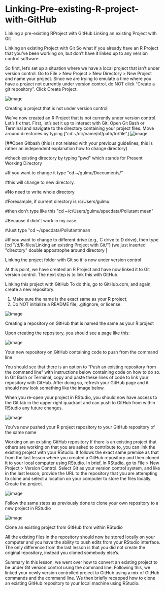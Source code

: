 # Linking-Pre-existing-R-project-with-GitHub
Linking a pre-existing RProject with GitHub
Linking an existing Project with Git

Linking an existing Project with Git
So what if you already have an R Project that you’ve been working on, but don’t have it linked up to any version control software

So first, let’s set up a situation where we have a local project that isn’t under version control. Go to File > New Project > New Directory > New Project and name your project. Since we are trying to emulate a time where you have a project not currently under version control, do NOT click “Create a git repository”. Click Create Project.

![image](https://user-images.githubusercontent.com/59471339/113389865-53470080-93c3-11eb-8847-79ded401e5ad.png)

Creating a project that is not under version control

We’ve now created an R Project that is not currently under version control. Let’s fix that. First, let’s set it up to interact with Git. Open Git Bash or Terminal and navigate to the directory containing your project files. Move around directories by typing ["cd ~/dir/name/of/path/to/file"]
![image](https://user-images.githubusercontent.com/59471339/113389961-78d40a00-93c3-11eb-82c8-56da781de37f.png)

[##Open Gitbash (this is not related with your previous guidelines, this is rather an independent explanation how to change directory)

#check existing directory by typing "pwd" which stands for Present Working Directory

#If you want to change it type "cd ~/gulmu/Doccuments/" 

#this will change to new directory.

#No need to write whole directory

#Forexample, if current directory is /c/Users/gulmu

#then don't type like this  "cd ~/c/Users/gulmu/specdata/Pollutant mean"

#Because it didn't work in my case.

#Just type "cd ~/specdata/Pollutantmean

#If you want to change to different drive (e.g., C drive to D drive), then type [cd "/d/R-files/Linking an existing Project with Git/"]
(we just inserted "directory" double appostrophe around directory 
]


Linking the project folder with Git so it is now under version control

At this point, we have created an R Project and have now linked it to Git version control. The next step is to link this with GitHub.



Linking this project with GitHub
To do this, go to GitHub.com, and again, create a new repository:
1) Make sure the name is the exact same as your R project;
2) Do NOT initialize a README file, .gitignore, or license.


![image](https://user-images.githubusercontent.com/59471339/113391616-627b7d80-93c6-11eb-897a-68eca55e3417.png)



Creating a repository on GitHub that is named the same as your R project

Upon creating the repository, you should see a page like this:


![image](https://user-images.githubusercontent.com/59471339/113392671-103b5c00-93c8-11eb-88dd-170cb25466d2.png)


Your new repository on GitHub containing code to push from the command line

You should see that there is an option to “Push an existing repository from the command line” with instructions below containing code on how to do so. In Git Bash or Terminal, copy and paste these lines of code to link your repository with GitHub. After doing so, refresh your GitHub page and it should now look something like the image below.

When you re-open your project in RStudio, you should now have access to the Git tab in the upper right quadrant and can push to GitHub from within RStudio any future changes.




![image](https://user-images.githubusercontent.com/59471339/113392690-192c2d80-93c8-11eb-874e-da7ae7df303f.png)

You’ve now pushed your R project repository to your GitHub repository of the same name

Working on an existing GitHub repository
If there is an existing project that others are working on that you are asked to contribute to, you can link the existing project with your RStudio. It follows the exact same premise as that from the last lesson where you created a GitHub repository and then cloned it to your local computer using RStudio. In brief, in RStudio, go to File > New Project > Version Control. Select Git as your version control system, and like in the last lesson, provide the URL to the repository that you are attempting to clone and select a location on your computer to store the files locally. Create the project.


![image](https://user-images.githubusercontent.com/59471339/113392762-36f99280-93c8-11eb-99c3-8161222408ff.png)

Follow the same steps as previously done to clone your own repository to a new project in RStudio

![image](https://user-images.githubusercontent.com/59471339/113392802-42e55480-93c8-11eb-9884-038e48d5df69.png)

Clone an existing project from GitHub from within RStudio

All the existing files in the repository should now be stored locally on your computer and you have the ability to push edits from your RStudio interface. The only difference from the last lesson is that you did not create the original repository, instead you cloned somebody else’s.

Summary
In this lesson, we went over how to convert an existing project to be under Git version control using the command line. Following this, we linked your newly version controlled project to GitHub using a mix of GitHub commands and the command line. We then briefly recapped how to clone an existing GitHub repository to your local machine using RStudio.












